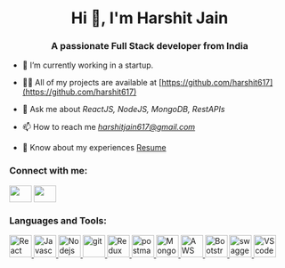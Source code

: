 <h1 align="center">Hi 👋, I'm Harshit Jain</h1>
<h3 align="center">A passionate Full Stack developer from India</h3>

- 🔭 I’m currently working in a startup.

<!-- - 🌱 I’m currently learning *server-side-swift using Vapor* -->

- 👨‍💻 All of my projects are available at [https://github.com/harshit617](https://github.com/harshit617)

- 💬 Ask me about *ReactJS, NodeJS, MongoDB, RestAPIs*

- 📫 How to reach me *harshitjain617@gmail.com*

- 📄 Know about my experiences [Resume](https://drive.google.com/file/d/1SGvS3o3S328DpnJDqkdiJaKIghjQz4Il/view?usp=sharing)

<h3 align="left">Connect with me:</h3>
<p align="left">
<a href="https://linkedin.com/in/harshitjain1609" target="blank"><img align="center" src="https://upload.wikimedia.org/wikipedia/commons/a/aa/LinkedIn_2021.svg" alt="" height="30" width="40" /></a>
<a href="https://instagram.com/harshit_jain1609" target="blank"><img align="center" src="https://upload.wikimedia.org/wikipedia/commons/9/95/Instagram_logo_2022.svg" alt="" height="30" width="40" /></a>
</p>

<h3 align="left">Languages and Tools:</h3>
<p align="left"> <a href="https://react.dev/" target="_blank" rel="noreferrer"> <img src="https://repository-images.githubusercontent.com/410214337/070f2aba-d9d6-4699-b887-9a0f29015b1b" alt="React" width="40" height="40"/> </a> 
  <a href="https://www.javascript.com/" target="_blank" rel="noreferrer"> <img src="https://upload.wikimedia.org/wikipedia/commons/thumb/6/6a/JavaScript-logo.png/800px-JavaScript-logo.png" alt="Javascript" width="40" height="40"/> </a> 
  <a href="https://nodejs.org/en" target="_blank" rel="noreferrer"> <img src="https://cdn.freebiesupply.com/logos/large/2x/nodejs-1-logo-png-transparent.png" alt="Nodejs" width="40" height="40"/>
  </a> <a href="https://git-scm.com/" target="_blank" rel="noreferrer"> <img src="https://www.vectorlogo.zone/logos/git-scm/git-scm-icon.svg" alt="git" width="40" height="40"/> </a> 
  <a href="https://redux.js.org/" target="_blank" rel="noreferrer"> <img src="https://upload.wikimedia.org/wikipedia/commons/3/30/Redux_Logo.png" alt="Redux" width="40" height="40"/> </a>
  <a href="https://postman.com" target="_blank" rel="noreferrer"> <img src="https://www.vectorlogo.zone/logos/getpostman/getpostman-icon.svg" alt="postman" width="40" height="40"/> </a>
  <a href="https://www.mongodb.com/" target="_blank" rel="noreferrer"> <img src="https://w7.pngwing.com/pngs/429/921/png-transparent-mongodb-plain-wordmark-logo-icon.png" alt="Mongo" width="40" height="40"/> </a>
  <a href="https://aws.amazon.com/" target="_blank" rel="noreferrer"> <img src="https://upload.wikimedia.org/wikipedia/commons/9/93/Amazon_Web_Services_Logo.svg" alt="AWS" width="40" height="40"/> </a>
  <a href="https://getbootstrap.com/" target="_blank" rel="noreferrer"> <img src="https://upload.wikimedia.org/wikipedia/commons/b/b2/Bootstrap_logo.svg" alt="Bootstrap" width="40" height="40"/> </a>
    <a href="https://swagger.io/" target="_blank" rel="noreferrer"> <img src="https://upload.wikimedia.org/wikipedia/commons/a/ab/Swagger-logo.png" alt="swagger" width="40" height="40"/> </a>
      <a href="https://code.visualstudio.com/" target="_blank" rel="noreferrer"> <img src="https://upload.wikimedia.org/wikipedia/commons/9/9a/Visual_Studio_Code_1.35_icon.svg" alt="VScode" width="40" height="40"/> </a>
</p>

<p><img align="center" src="https://github-readme-stats.vercel.app/api/top-langs?username=harshit617&show_icons=true&locale=en&layout=compact" alt="" /></p>
